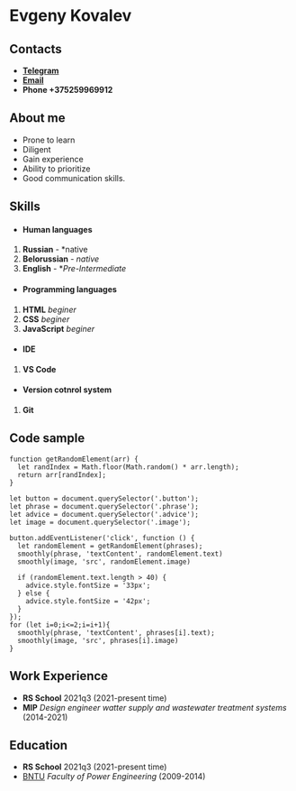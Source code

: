 # Evgeny Kovalev
## Contacts
* **[Telegram](https://telegram.me/wwwtyz)**
* **[Email](mailto:wwwtyz@tut.by)**
* **Phone +375259969912**

## About me
* Prone to learn
* Diligent
* Gain experience
* Ability to prioritize
* Good communication skills.
## Skills
* #### Human languages
1. **Russian** - *native
1. **Belorussian** - *native*
1. **English** - **Pre-Intermediate*
* #### Programming languages
1. **HTML** *beginer*
1. **CSS** *beginer*
1. **JavaScript** *beginer*
* #### IDE
1. **VS Code**
* #### Version cotnrol system
1. **Git**
## Code sample
```
function getRandomElement(arr) {
  let randIndex = Math.floor(Math.random() * arr.length);
  return arr[randIndex];
}

let button = document.querySelector('.button');
let phrase = document.querySelector('.phrase');
let advice = document.querySelector('.advice');
let image = document.querySelector('.image');

button.addEventListener('click', function () {
  let randomElement = getRandomElement(phrases);
  smoothly(phrase, 'textContent', randomElement.text)
  smoothly(image, 'src', randomElement.image)

  if (randomElement.text.length > 40) {
    advice.style.fontSize = '33px';
  } else {
    advice.style.fontSize = '42px';
  }
});
for (let i=0;i<=2;i=i+1){
  smoothly(phrase, 'textContent', phrases[i].text);
  smoothly(image, 'src', phrases[i].image)
}
```
## Work Experience
* **RS School** 2021q3 (2021-present time)
* **MIP** *Design engineer watter supply and wastewater treatment systems* (2014-2021)
## Education
* **RS School** 2021q3 (2021-present time)
* [BNTU](https://bntu.by/faculties/fes/deanery) *Faculty of Power Engineering* (2009-2014)

